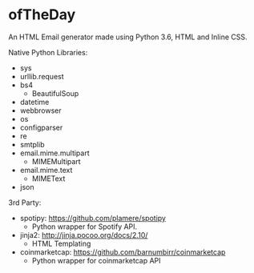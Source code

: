 # ofTheDay
An HTML Email generator made using Python 3.6, HTML and Inline CSS.  

Native Python Libraries:

- sys
- urllib.request
- bs4
  - BeautifulSoup
- datetime
- webbrowser
- os
- configparser
- re
- smtplib
- email.mime.multipart
  - MIMEMultipart
- email.mime.text
  - MIMEText
- json
  
3rd Party:

- spotipy: https://github.com/plamere/spotipy
  - Python wrapper for Spotify API.
- jinja2: http://jinja.pocoo.org/docs/2.10/
  - HTML Templating 
- coinmarketcap: https://github.com/barnumbirr/coinmarketcap
  - Python wrapper for coinmarketcap API

